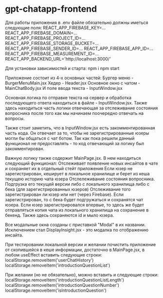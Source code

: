 # gpt-chatapp-frontend
Для работы приложения в .env файле обязательно должны иметься следующие поля:
REACT_APP_FIREBASE_KEY=...
REACT_APP_FIREBASE_DOMAIN=...
REACT_APP_FIREBASE_PROJECT_ID=...
REACT_APP_FIREBASE_STORAGE_BUCKET=...
REACT_APP_FIREBASE_SENDER_ID=...
REACT_APP_FIREBASE_APP_ID=...
REACT_APP_FIREBASE_MEASUREMENT_ID=...
REACT_APP_BACKEND_URL='http://localhost:3000/'

Для установки зависимостей и старта:
npm i
npm start


Приложение состоит из 4-х основных частей:
Бургер меню - BurgerMenuMain.jsx
Хедер - Header.jsx
Основное окно с чатом - MainChatBody.jsx
И поле ввода текста - InputWindow.jsx

Основная логика по отправке текста на сервер и обработка последующего ответа находиться в файле - InputWindow.jsx. Также здесь находиться часть логики отвечающая за отслеживание состояния вопросника после того как мы начинаем поочередно отвечать на вопросы.

Также стоит заметить, что в InputWindow.jsx есть закомментированная часть кода. Он отвечает за то, чтобы не зарегистрированные юзеры могли бы общаться с чат ботом. Так как пока решили данный функционал не предоставлять - то код отвечающий за логику был закомментирован.

Важную логику также содержит MainPage.jsx. В нем находиться следующий функционал:
Отслеживает появление новых инсайтов в чате и сохраняет их в отдельный стейт приложения
Если юзер не зарегистрирован, кеширует в локальное хранилище и берет из кеша текущею историю чата юзера
Отслележивание состояния вопросника. Подгрузка его текущей версии либо с локального хранилища либо с бека (для зарегистрированных юзеров)
Отслеживание того зарегистрирован ли юзер или нет (через Firebase). Если зарегистрирован, то с бека будет подгружаться и сохранятся чат юзера. Если юзер зарегистрировался впервые, то здесь же будет отправляться копия чата из локального хранилища на сохранение в бекенд. Также здесь сохраняются id и мыло юзера.

Все модальные окна созданы с приставкой "Modal" в их названии. Исключением стал DisplayInsight.jsx - это модалка по отображению инсайта.

При тестировании локальной версии и желании почистить приложение от скопившейся в кеше информации, достаточно в MainPage.jsx, в любом useEffect вставить следующие строки:
localStorage.removeItem('userChatHistory')
localStorage.removeItem('introductionQuestionList')

При желании (но не обязательно), можно вставить и следующие строки:
localStorage.removeItem('introductionQuestionListLength')
localStorage.removeItem('introductionQuestionNumber')
localStorage.removeItem('isIntroductionQuestion')